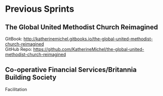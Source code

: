 # Previous Sprints

## The Global United Methodist Church Reimagined

GitBook: http://katherinemichel.gitbooks.io/the-global-united-methodist-church-reimagined<br>
GitHub Repo: https://github.com/KatherineMichel/the-global-united-methodist-church-reimagined

## Co-operative Financial Services/Britannia Building Society

Facilitation
